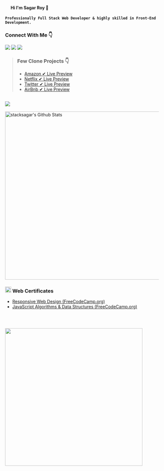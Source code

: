 #### <img src="https://cdn3.bbcode0.com/uploads/2021/2/9/cc575c06d6aeab1d8d697cdcf98b89df-full.png" width="15" /> Hi I'm Sagar Roy 👋

#### ` Professionally Full Stack Web Developer & highly skilled in Front-End Development. `  

### Connect With Me 👇
[![](https://img.shields.io/badge/%20-Linkedin-blue?color=blue&labelColor=blue&logo=linkedin&logoColor=white)](https://www.linkedin.com/in/stacksagar "@stacksagar linkedin profile") [![](https://img.shields.io/badge/%20-Twitter-blue?color=blue&labelColor=blue&logo=twitter&logoColor=white)](https://www.twitter.com/stacksagar "@stacksagar twitter profile") [![](https://img.shields.io/badge/%20-Facebook-blue?color=blue&labelColor=blue&logo=facebook&logoColor=white)](https://www.facebook.com/stacksagar "@stacksagar facebook profile")
 
> ### Few Clone Projects 👇
> - <a href="https://google.com"> Amazon ✔ Live Preview </a>
> - <a href="https://google.com"> Netflix ✔ Live Preview </a>
> - <a href="https://google.com"> Twitter ✔ Live Preview </a>
> - <a href="https://google.com"> AirBnb ✔ Live Preview </a>
 
 <br/>

<a href="https://github.com/stacksagar">
  <img align="center" src="https://github-readme-stats.vercel.app/api/top-langs/?username=stacksagar&theme=light&hide_langs_below=1" />
</a>

<br />
<br />

<img width="550" alt="stacksagar's Github Stats"  src="https://github-readme-stats.vercel.app/api?username=stacksagar&show_icons=true"/>


### <img src="https://png.pngtree.com/png-clipart/20190614/original/pngtree-certificate-icon-png-image_3715104.jpg" width="20" /> Web Certificates
- <a href="https://www.freecodecamp.org/certification/stacksagar/responsive-web-design">Responsive Web Design (FreeCodeCamp.org) </a> 
- <a href="https://www.freecodecamp.org/certification/stacksagar/javascript-algorithms-and-data-structures">JavaScript Algorithms & Data Structures (FreeCodeCamp.org) </a> 


<br />
<br />

<a href="https://stacksagar.github.io/works"><img src="https://lh3.googleusercontent.com/jrmfn_eXk2IXfj11bA8dp8klfEe-10oC9VjXrnxTLK92eGD6UTgvePK5d3PM2n5xaLUFJasBKfS-HxIXOOykS596bWZCWeFrK0DwuOFt4Zq6gcNNSju59tJfTCrWSkrpzVb_O---S9dEmZ6XL_HdZevUP4-bkJkVCPc2H32WrqBtTmsD4QRnNqt5iZ-6twYVHNornvBNdkKDJTyCsyuGMQDPQg8-PLA5ZI6C1wjZKlxeScjA5CWBJc_WJxDtnxkbAeGpYgrpTF2SiemImL7X1a5iV8ZWRHV2uqHaQPvIu4jas2MBfIrs8KoZ6TI7rbqA2PSDlm08pWirQyC5XT3SBYAccxrYJCaEaqLDNh-Qrt4lJZ_eJGcrFqOiUXTzWGl1BygfLCuqYBwd5B4cD-_Keu7L6k9Fm2u7tmRBl5oygDjmeuOV1j4t_25ZFn9bjko5jVXca4uDiKn84eM59OiXO37aCzPV_So89AyGUC5cdwze15dBNR2XZiWuzSE6a550ehBTAJVnaRe_9XXZq5oEBM8fATpyCKhMCu2M4InHCILTok6is_9rraLweFDT-5TFkmjsRslcCy0rMpdSoPM0x4giKJfPigTrdL6X-f8jnFHIirYR7Zj9lGAiynXQkatvepDCC0TMmkcIl-0JeJ3xysxsMBnz2JlZQSb2tZ1XN4xJhwxiQ8pDzUg5ScQ=w764-h96-no?authuser=1" width="450" /> </a>
